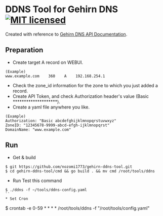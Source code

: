 # DDNS Tool for Gehirn DNS [![MIT licensed](https://img.shields.io/badge/license-MIT-blue.svg)](https://raw.githubusercontent.com/hyperium/hyper/master/LICENSE)
Created with reference to [Gehirn DNS API Documentation](https://support.gehirn.jp/apidocs/gis/dns/index.html).   

## Preparation
* Create target A record on WEBUI.  
```
(Example)
www.example.com    360    A    192.168.254.1
```
* Check the zone_id information for the zone to which you just added a record.  
* Create API Token, and check Authorization header's value (Basic ********************).
* Create a yaml file anywhere you like.
```
(Example)
Authorization: "Basic abcdefghijklmnopqrstuvwxyz"
ZoneID: "12345678-9999-abcd-efgh-ijklmnopqrst"
DomainName: "www.example.com"
```
## Run
* Get & build
```
$ git https://github.com/nozomi1773/gehirn-ddns-tool.git
$ cd gehirn-ddns-tool/cmd && go build . && mv cmd /root/tools/ddns
```
* Run Test this command
```
$ ./ddns -f ~/tools/ddns-config.yaml
``
* Set Cron
```
$ crontab -e
0-59 * * * * /root/tools/ddns -f "/root/tools/config.yaml"
```
